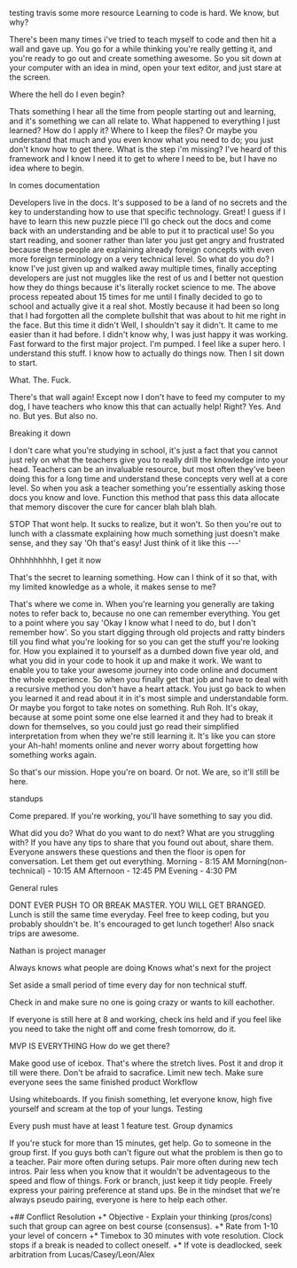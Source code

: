 testing travis some more
resource
Learning to code is hard.
We know, but why?

There's been many times i've tried to teach myself to code and then hit a wall and gave up. You go for a while thinking you're really getting it, and you're ready to go out and create something awesome. So you sit down at your computer with an idea in mind, open your text editor, and just stare at the screen.

Where the hell do I even begin?

Thats something I hear all the time from people starting out and learning, and it's something we can all relate to. What happened to everything I just learned? How do I apply it? Where to I keep the files? Or maybe you understand that much and you even know what you need to do; you just don't know how to get there. What is the step i'm missing? I've heard of this framework and I know I need it to get to where I need to be, but I have no idea where to begin.

In comes documentation

Developers live in the docs. It's supposed to be a land of no secrets and the key to understanding how to use that specific technology. Great! I guess if I have to learn this new puzzle piece I'll go check out the docs and come back with an understanding and be able to put it to practical use! So you start reading, and sooner rather than later you just get angry and frustrated because these people are explaining already foreign concepts with even more foreign terminology on a very technical level. So what do you do? I know I've just given up and walked away multiple times, finally accepting developers are just not muggles like the rest of us and I better not question how they do things because it's literally rocket science to me. The above process repeated about 15 times for me until I finally decided to go to school and actually give it a real shot. Mostly because it had been so long that I had forgotten all the complete bullshit that was about to hit me right in the face. But this time it didn't Well, I shouldn't say it didn't. It came to me easier than it had before. I didn't know why, I was just happy it was working. Fast forward to the first major project. I'm pumped. I feel like a super hero. I understand this stuff. I know how to actually do things now. Then I sit down to start.

What. The. Fuck.

There's that wall again! Except now I don't have to feed my computer to my dog, I have teachers who know this that can actually help! Right? Yes. And no. But yes. But also no.

Breaking it down

I don't care what you're studying in school, it's just a fact that you cannot just rely on what the teachers give you to really drill the knowledge into your head. Teachers can be an invaluable resource, but most often they've been doing this for a long time and understand these concepts very well at a core level. So when you ask a teacher something you're essentially asking those docs you know and love. Function this method that pass this data allocate that memory discover the cure for cancer blah blah blah.

STOP
That wont help. It sucks to realize, but it won't. So then you're out to lunch with a classmate explaining how much something just doesn't make sense, and they say 'Oh that's easy! Just think of it like this ---'

Ohhhhhhhhh, I get it now

That's the secret to learning something. How can I think of it so that, with my limited knowledge as a whole, it makes sense to me?

That's where we come in.
When you're learning you generally are taking notes to refer back to, because no one can remember everything. You get to a point where you say 'Okay I know what I need to do, but I don't remember how'. So you start digging through old projects and ratty binders till you find what you're looking for so you can get the stuff you're looking for. How you explained it to yourself as a dumbed down five year old, and what you did in your code to hook it up and make it work. We want to enable you to take your awesome journey into code online and document the whole experience. So when you finally get that job and have to deal with a recursive method you don't have a heart attack. You just go back to when you learned it and read about it in it's most simple and understandable form. Or maybe you forgot to take notes on something. Ruh Roh. It's okay, because at some point some one else learned it and they had to break it down for themselves, so you could just go read their simplified interpretation from when they we're still learning it. It's like you can store your Ah-hah! moments online and never worry about forgetting how something works again.

So that's our mission. Hope you're on board. Or not. We are, so it'll still be here.

standups

Come prepared. If you're working, you'll have something to say you did.

What did you do?
What do you want to do next?
What are you struggling with?
If you have any tips to share that you found out about, share them.
Everyone answers these questions and then the floor is open for conversation. Let them get out everything.
Morning - 8:15 AM Morning(non-technical) - 10:15 AM Afternoon - 12:45 PM Evening - 4:30 PM

General rules

DONT EVER PUSH TO OR BREAK MASTER. YOU WILL GET BRANGED.
Lunch is still the same time everyday. Feel free to keep coding, but you probably shouldn't be.
It's encouraged to get lunch together!
Also snack trips are awesome.

Nathan is project manager

Always knows what people are doing
Knows what's next for the project

Set aside a small period of time every day for non technical stuff.

Check in and make sure no one is going crazy or wants to kill eachother.

If everyone is still here at 8 and working, check ins held and if you feel like you need to take the night off and come fresh tomorrow, do it.

MVP IS EVERYTHING
How do we get there?

Make good use of icebox. That's where the stretch lives. Post it and drop it till were there.
Don't be afraid to sacrafice.
Limit new tech.
Make sure everyone sees the same finished product
Workflow

Using whiteboards.
If you finish something, let everyone know, high five yourself and scream at the top of your lungs.
Testing

Every push must have at least 1 feature test.
Group dynamics

If you're stuck for more than 15 minutes, get help.
Go to someone in the group first. If you guys both can't figure out what the problem is then go to a teacher.
Pair more often during setups. Pair more often during new tech intros.
Pair less when you know that it wouldn't be adventageous to the speed and flow of things.
Fork or branch, just keep it tidy people.
Freely express your pairing preference at stand ups.
Be in the mindset that we're always pseudo pairing, everyone is here to help each other.



+## Conflict Resolution
+* Objective - Explain your thinking (pros/cons) such that group can agree on best course (consensus).
+* Rate from 1-10 your level of concern
+* Timebox to 30 minutes with vote resolution. Clock stops if a break is neaded to collect oneself.
+* If vote is deadlocked, seek arbitration from Lucas/Casey/Leon/Alex
